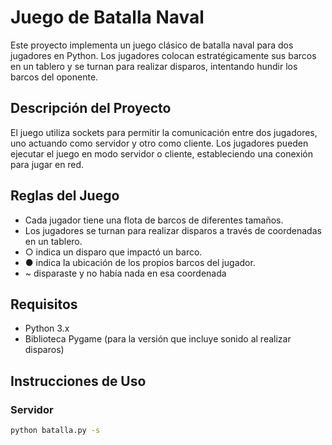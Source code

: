 # Juego de Batalla Naval

Este proyecto implementa un juego clásico de batalla naval para dos jugadores en Python. Los jugadores colocan estratégicamente sus barcos en un tablero y se turnan para realizar disparos, intentando hundir los barcos del oponente.

## Descripción del Proyecto

El juego utiliza sockets para permitir la comunicación entre dos jugadores, uno actuando como servidor y otro como cliente. Los jugadores pueden ejecutar el juego en modo servidor o cliente, estableciendo una conexión para jugar en red.

## Reglas del Juego

- Cada jugador tiene una flota de barcos de diferentes tamaños.
- Los jugadores se turnan para realizar disparos a través de coordenadas en un tablero.
- ○ indica un disparo que impactó un barco.
- ● indica la ubicación de los propios barcos del jugador.
- ~ disparaste y no había nada en esa coordenada

  
## Requisitos

- Python 3.x
- Biblioteca Pygame (para la versión que incluye sonido al realizar disparos)

## Instrucciones de Uso

### Servidor
```bash
python batalla.py -s


